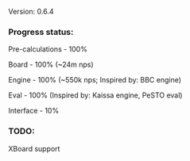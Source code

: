 Version: 0.6.4

### Progress status:

Pre-calculations - 100%

Board - 100% (~24m nps)

Engine - 100% (~550k nps; Inspired by: BBC engine)

Eval - 100% (Inspired by: Kaissa engine, PeSTO eval)

Interface - 10%

### TODO:

XBoard support